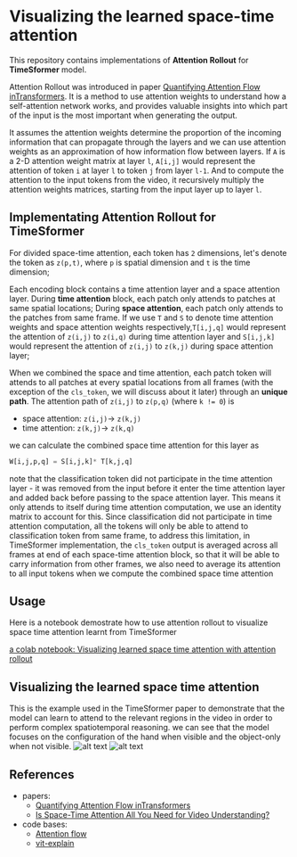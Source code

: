 # Visualizing the learned space-time attention 

This repository contains implementations of __Attention Rollout__ for __TimeSformer__ model. 

Attention Rollout was introduced in paper [Quantifying Attention Flow inTransformers](https://arxiv.org/abs/2005.00928). It is a method to use attention weights to understand how a self-attention network works, and provides valuable insights into which part of the input is the most important when generating the output. 


It assumes the attention weights determine the proportion of the incoming information that can propagate through the layers and we can use attention weights as an approximation of how information flow between layers. If `A` is a 2-D attention weight matrix at layer `l`, `A[i,j]` would represent the attention of token `i` at layer `l` to token `j` from layer `l-1`. And to compute the attention to the input tokens from the video, it recursively multiply the attention weights matrices, starting from the input layer up to layer `l`.

## Implementating Attention Rollout for TimeSformer

For divided space-time attention, each token has `2` dimensions,  let's denote the token as `z(p,t)`, where `p` is spatial dimension and  `t` is the time dimension; 

Each encoding block contains a time attention layer and a space attention layer. During __time attention__ block, each patch only attends to patches at same spatial locations; During __space attention__, each patch only attends to the patches from same frame. If we use `T` and `S` to denote time attention weights and space attention weights respectively,`T[i,j,q]` would represent the attention of `z(i,j)` to `z(i,q)` during time attention layer and `S[i,j,k]` would represent the attention of `z(i,j)` to `z(k,j)` during space attention layer;

When we combined the space and time attention, each patch token will attends to all patches at every spatial locations from all frames (with the exception of the `cls_token`, we will discuss about it later) through an __unique path__. The attention path of `z(i,j)` to `z(p,q)` (where `k != 0`) is 
* space attention: `z(i,j)`-> `z(k,j)` 
* time attention: `z(k,j)`-> `z(k,q)`

we can calculate the combined space time attention for this layer as 
```python
W[i,j,p,q] = S[i,j,k]* T[k,j,q]
```

note that the classification token did not participate in the time attention layer - it was removed from the input before it enter the time attention layer and added back before passing to the space attention layer. This means it only attends to itself during time attention computation, we use an identity matrix to account for this. Since classification did not participate in time attention computation, all the tokens will only be able to attend to classification token from same frame, to address this limitation, in TimeSformer implementation, the `cls_token` output is averaged across all frames at end of each space-time attention block, so that it will be able to carry information from other frames, we also need to average its attention to all input tokens when we compute the combined space time attention

## Usage

Here is a notebook demostrate how to use attention rollout to visualize space time attention learnt from TimeSformer


[a colab notebook: Visualizing learned space time attention with attention rollout](https://colab.research.google.com/github/yiyixuxu/TimesFormer_rolled_attention/blob/main/visualizing_space_time_attention.ipynb)

## Visualizing the learned space time attention

This is the example used in the TimeSformer paper to demonstrate that the model can learn to attend to the
relevant regions in the video in order to perform complex spatiotemporal reasoning. we can see that
the model focuses on the configuration of the hand when visible and the object-only when not visible.
![alt text](https://github.com/yiyixuxu/TimesFormer_rolled_attention/blob/6f3bce9fdb35ab6178b15a27b1d7b493ae69d9aa/img.png?raw=true)
![alt text](https://github.com/yiyixuxu/TimesFormer_rolled_attention/blob/6f3bce9fdb35ab6178b15a27b1d7b493ae69d9aa/mask.png?raw=true)




## References
* papers:
  * [Quantifying Attention Flow inTransformers](https://arxiv.org/abs/2005.00928)
  * [Is Space-Time Attention All You Need for Video Understanding?](https://arxiv.org/pdf/2102.05095.pdf)
* code bases:
  * [Attention flow](https://github.com/samiraabnar/attention_flow#readme)
  * [vit-explain](https://github.com/jacobgil/vit-explain/blob/main/Readme.md)
